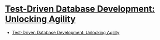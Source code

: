 # [Test-Driven Database Development: Unlocking Agility](https://isbn.nu/9780321784124)

- [Test-Driven Database Development: Unlocking Agility](#test-driven-database-development-unlocking-agility)